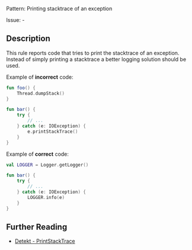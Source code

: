 Pattern: Printing stacktrace of an exception

Issue: -

## Description

This rule reports code that tries to print the stacktrace of an exception. Instead of simply printing a stacktrace a better logging solution should be used.

Example of **incorrect** code:

```kotlin
fun foo() {
    Thread.dumpStack()
}

fun bar() {
    try {
        // ...
    } catch (e: IOException) {
        e.printStackTrace()
    }
}
```

Example of **correct** code:

```kotlin
val LOGGER = Logger.getLogger()

fun bar() {
    try {
        // ...
    } catch (e: IOException) {
        LOGGER.info(e)
    }
}
```

## Further Reading

* [Detekt - PrintStackTrace](https://arturbosch.github.io/detekt/exceptions.html#printstacktrace)